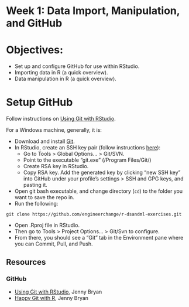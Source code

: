 Week 1: Data Import, Manipulation, and GitHub
================

# Objectives:

-   Set up and configure GitHub for use within RStudio.  
-   Importing data in R (a quick overview).  
-   Data manipulation in R (a quick overview).

# Setup GitHub

Follow instructions on [Using Git with
RStudio](https://jennybc.github.io/2014-05-12-ubc/ubc-r/session03_git.html).

For a Windows machine, generally, it is:

-   Download and install [Git](https://git-scm.com/download/win).  
-   In RStudio, create an SSH key pair (follow instructions
    [here](https://happygitwithr.com/ssh-keys.html#create-an-ssh-key-pair)):
    -   Go to Tools &gt; Global Options… &gt; Git/SVN.  
    -   Point to the executable “git.exe” (/Program Files/Git/)  
    -   Create RSA key in RStudio.  
    -   Copy RSA key. Add the generated key by clicking “new SSH key”
        into GitHub under your profile’s settings &gt; SSH and GPG keys,
        and pasting it.
-   Open git bash executable, and change directory (`cd`) to the folder
    you want to save the repo in.  
-   Run the following:  

<!-- -->

    git clone https://github.com/engineerchange/r-dsandml-exercises.git

-   Open .Rproj file in RStudio.  
-   Then go to Tools &gt; Project Options… &gt; Git/Svn to configure.  
-   From there, you should see a “Git” tab in the Environment pane where
    you can Commit, Pull, and Push.

## Resources

### GitHub

-   [Using Git with
    RStudio](https://jennybc.github.io/2014-05-12-ubc/ubc-r/session03_git.html),
    Jenny Bryan  
-   [Happy Git with R](https://happygitwithr.com/), Jenny Bryan
